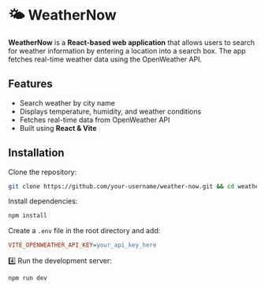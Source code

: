 # 🌤 WeatherNow

**WeatherNow** is a **React-based web application** that allows users to search for weather information by entering a location into a search box. The app fetches real-time weather data using the OpenWeather API.

## Features
- Search weather by city name
- Displays temperature, humidity, and weather conditions
- Fetches real-time data from OpenWeather API
- Built using **React & Vite**

## Installation

Clone the repository:  
   ```bash
   git clone https://github.com/your-username/weather-now.git && cd weather-now
   ```
Install dependencies:  
   ```bash
   npm install
   ```
Create a `.env` file in the root directory and add:  
   ```ini
   VITE_OPENWEATHER_API_KEY=your_api_key_here
   ```
4️⃣ Run the development server:  
   ```bash
   npm run dev
   ```

